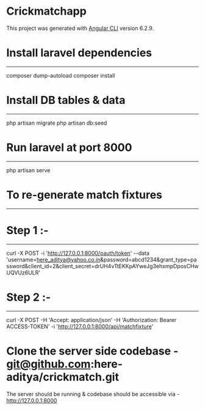 # Crickmatchapp

This project was generated with [Angular CLI](https://github.com/angular/angular-cli) version 6.2.9.

# Install laravel dependencies
------------------------------
composer dump-autoload
composer install


# Install DB tables & data
----------------------------
php artisan migrate
php artisan db:seed
 

# Run laravel at port 8000
-------------------------
php artisan serve


# To re-generate match fixtures
-----------------------------
# Step 1 :-
-----------
curl -X POST -i 'http://127.0.0.1:8000/oauth/token' --data 'username=here_aditya@yahoo.co.in&password=abcd1234&grant_type=password&client_id=2&client_secret=drUH4vTtEKKpAYweJg3ehxmpDposCHwUQVUz6ULR'


# Step 2 :-
-----------
curl -X POST -H 'Accept: application/json' -H 'Authorization: Bearer ACCESS-TOKEN' -i 'http://127.0.0.1:8000/api/matchfixture'




# Clone the server side codebase - git@github.com:here-aditya/crickmatch.git
The server should be running & codebase should be accessible via -  http://127.0.0.1:8000